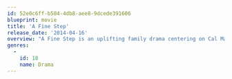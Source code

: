 ```yaml
---
id: 52e0c6ff-b504-4db8-aee8-9dcede391606
blueprint: movie
title: 'A Fine Step'
release_date: '2014-04-16'
overview: "A Fine Step is an uplifting family drama centering on Cal Masterson (Luke Perry, Beverly Hills 90210) an award winning horseman whose relationship with his beloved horse Fandango allows him to achieve multiple championship wins. However tragedy strikes when Cal and Fandango are involved in a serious accident, ending Cal's horse riding days forever. Cal's devastation is slowly overcome when his new neighbour, 14 year old Claire Mason (Anna Claire Sneed, Glee) takes an interest in Fandango and convinces him that Fandango's competing days might not be over."
genres:
  -
    id: 18
    name: Drama
---
```

